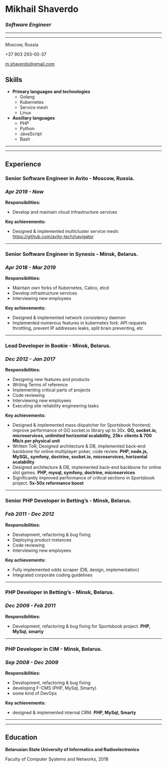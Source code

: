 # Mikhail Shaverdo
### *Software Engineer*
____
____
Moscow, Russia

+37 903 293-00-37

[m.shaverdo@gmail.com](mailto:m.shaverdo@gmail.com)


## Skills
- **Primary languages and technologies**
  - Golang
  - Kubernetes
  - Service mesh
  - Linux
- **Auxiliary languages**
  - PHP
  - Python
  - JavaScript
  - Bash

_____
_____

## Experience

### Senior Software Engineer in Avito - Moscow, Russia. 
### *Apr 2019 - Now*

**Responsibilities:**
* Develop and maintain cloud infrastructure services

**Key achievements:**

* Designed & implemented multicluster service mesh: https://github.com/avito-tech/navigator

___

### Senior Software Engineer in Synesis - Minsk, Belarus. 
### *Apr 2018 - Mar 2019*

**Responsibilities:**
* Maintain own forks of Kubernetes, Calico, etcd
* Develop infrastructure services
* Interviewing new employees

**Key achievements:**

* Designed & implemented network consistency daemon
* Implemented numerous features in kubernetes fork: API requests throttling, prevent IP addresses leaks, split brain preventing, etc

___

### Lead Developer in Bookie - Minsk, Belarus. 
### *Dec 2012 - Jan 2017*

**Responsibilities:**
* Designing new features and products
* Writing Terms of reference
* Implementing critical parts of projects
* Code reviewing
* Interviewing new employees
* Executing site reliability engineering tasks

**Key achievements:**

* Designed & implemented mass dispatcher for Sportsbook frontend; improve
performance of GO socket.io library up to 30x. **GO, socket.io,
microservices, unlimited horizontal scalability, 25k+ clients & 700 Mb/s
per physical unit**
* Written ToR, Designed architecture & DB, implemented back-end backbone for
online multiplayer poker, code review. **PHP, node.js, MySQL, symfony,
doctrine, socket.io, microservices, horizontal scalability**
* Designed architecture & DB, implemented back-end backbone for online slot
games. **PHP, mysql, symfony, doctrine, microservices**
* Significantly improved performance of critical sections in Sportsbook project.
**5x-50x reformance boost**

___
### Senior PHP Developer in Betting’s - Minsk, Belarus. 
### *Feb 2011 - Dec 2012*

**Responsibilities:**
* Development, refactoring & bug fixing
* Deploying product instances
* Code reviewing
* Interviewing new employees

**Key achievements:**
* Fully implemented odds scraper (DB, design, implementation)
* Integrated corporate coding guidelines

___
### PHP Developer in Betting’s - Minsk, Belarus. 
### *Dec 2009 - Feb 2011*

**Responsibilities:**
* Development, refactoring & bug fixing for Sportsbook project. **PHP, MySql, smarty**

___
### PHP Developer in CIM - Minsk, Belarus. 
### *Sep 2008 - Dec 2009*

**Responsibilities:**
* Development, refactoring & bug fixing
* developing F-CMS (PHP, MySql, Smarty)
* some kind of DevOps

**Key achievements:**
* designed & implemented internal CRM. **PHP, MySql, Smarty**


___
___
## Education

**Belarusian State University of Informatics and Radioelectronics**

Faculty of Computer Systems and Networks, 2018

